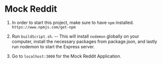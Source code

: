 # Mock Reddit

1. In order to start this project, make sure to have `npm` installed. `https://www.npmjs.com/get-npm`

2. Run `buildScript.sh`. -- This will install `nodemon` globally on your computer, install the necessary packages from package.json, and lastly run nodemon to start the Express server.

3. Go to `localhost:3000` for the Mock Reddit Application.